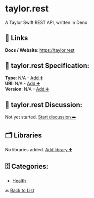 # taylor.rest

A Taylor Swift REST API, written in Deno

##  🔗 Links
**Docs / Website**: https://taylor.rest

## 🧬 taylor.rest Specification:
**Type**: N/A - [Add ➕](https://github.com/apis-list/apis-list/edit/main/apis/taylor-rest/taylor-rest.yaml)  
**URI**: N/A - [Add ➕](https://github.com/apis-list/apis-list/edit/main/apis/taylor-rest/taylor-rest.yaml)  
**Version**: N/A - [Add ➕](https://github.com/apis-list/apis-list/edit/main/apis/taylor-rest/taylor-rest.yaml)

## 💬 taylor.rest Discussion:
Not yet started. [Start discussion ➡️](https://github.com/apis-list/apis-list/discussions/new)

## 🗂️ Libraries

No libraries added. [Add library ➕](https://github.com/apis-list/apis-list/edit/main/apis/taylor-rest/taylor-rest.yaml)    


## 🗄️ Categories:
- [Health](https://github.com/apis-list/apis-list#health-)

🔙  [Back to List](https://github.com/apis-list/apis-list)
